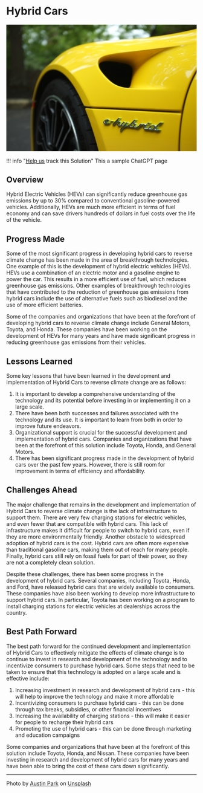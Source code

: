 # Hybrid Cars

![Cover Image](img/hyrid-car.jpg)

!!! info "[Help us](../../contribute) track this Solution"
    This a sample ChatGPT page

## Overview

Hybrid Electric Vehicles (HEVs) can significantly reduce greenhouse gas emissions by up to 30% compared to conventional gasoline-powered vehicles. Additionally, HEVs are much more efficient in terms of fuel economy and can save drivers hundreds of dollars in fuel costs over the life of the vehicle.

## Progress Made

Some of the most significant progress in developing hybrid cars to reverse climate change has been made in the area of breakthrough technologies. One example of this is the development of hybrid electric vehicles (HEVs). HEVs use a combination of an electric motor and a gasoline engine to power the car. This results in a more efficient use of fuel, which reduces greenhouse gas emissions. Other examples of breakthrough technologies that have contributed to the reduction of greenhouse gas emissions from hybrid cars include the use of alternative fuels such as biodiesel and the use of more efficient batteries.

Some of the companies and organizations that have been at the forefront of developing hybrid cars to reverse climate change include General Motors, Toyota, and Honda. These companies have been working on the development of HEVs for many years and have made significant progress in reducing greenhouse gas emissions from their vehicles.

## Lessons Learned

Some key lessons that have been learned in the development and implementation of Hybrid Cars to reverse climate change are as follows: 

1. It is important to develop a comprehensive understanding of the technology and its potential before investing in or implementing it on a large scale. 
2. There have been both successes and failures associated with the technology and its use. It is important to learn from both in order to improve future endeavors. 
3. Organizational support is crucial for the successful development and implementation of hybrid cars. Companies and organizations that have been at the forefront of this solution include Toyota, Honda, and General Motors. 
4. There has been significant progress made in the development of hybrid cars over the past few years. However, there is still room for improvement in terms of efficiency and affordability.

## Challenges Ahead

The major challenge that remains in the development and implementation of Hybrid Cars to reverse climate change is the lack of infrastructure to support them. There are very few charging stations for electric vehicles, and even fewer that are compatible with hybrid cars. This lack of infrastructure makes it difficult for people to switch to hybrid cars, even if they are more environmentally friendly. Another obstacle to widespread adoption of hybrid cars is the cost. Hybrid cars are often more expensive than traditional gasoline cars, making them out of reach for many people. Finally, hybrid cars still rely on fossil fuels for part of their power, so they are not a completely clean solution.

Despite these challenges, there has been some progress in the development of hybrid cars. Several companies, including Toyota, Honda, and Ford, have released hybrid cars that are widely available to consumers. These companies have also been working to develop more infrastructure to support hybrid cars. In particular, Toyota has been working on a program to install charging stations for electric vehicles at dealerships across the country.

## Best Path Forward

The best path forward for the continued development and implementation of Hybrid Cars to effectively mitigate the effects of climate change is to continue to invest in research and development of the technology and to incentivize consumers to purchase hybrid cars. Some steps that need to be taken to ensure that this technology is adopted on a large scale and is effective include:

1. Increasing investment in research and development of hybrid cars - this will help to improve the technology and make it more affordable
2. Incentivizing consumers to purchase hybrid cars - this can be done through tax breaks, subsidies, or other financial incentives
3. Increasing the availability of charging stations - this will make it easier for people to recharge their hybrid cars
4. Promoting the use of hybrid cars - this can be done through marketing and education campaigns

Some companies and organizations that have been at the forefront of this solution include Toyota, Honda, and Nissan. These companies have been investing in research and development of hybrid cars for many years and have been able to bring the cost of these cars down significantly.

---

Photo by <a href="https://unsplash.com/@aussiep?utm_source=unsplash&utm_medium=referral&utm_content=creditCopyText">Austin Park</a> on <a href="https://unsplash.com/photos/RjytgsSjpck?utm_source=unsplash&utm_medium=referral&utm_content=creditCopyText">Unsplash</a>
